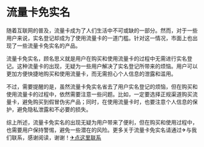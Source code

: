 # 流量卡免实名

随着互联网的普及，流量卡成为了人们生活中不可或缺的一部分。然而，对于一些用户来说，实名登记却成为了使用流量卡的一道门槛。针对这一情况，市面上也出现了一些流量卡免实名的产品。

流量卡免实名，顾名思义就是用户在购买和使用流量卡的过程中无需进行实名登记。这种流量卡的出现，无疑为一些用户解决了实名登记所带来的烦恼。用户可以更加方便快捷地购买和使用流量卡，而无需担心个人信息的泄露和滥用。

不过，需要提醒的是，虽然流量卡免实名省去了用户实名登记的烦恼，但在购买和使用流量卡的过程中，依然需要注意一些问题。比如，一定要选择正规渠道购买流量卡，避免购买到假冒伪劣产品；同时，在使用流量卡时，也要注意个人信息的保护，避免隐私泄露和不必要的损失。

综上所述，流量卡免实名的出现无疑为用户带来了便利，但在购买和使用过程中，也需要用户保持警惕，避免一些潜在的风险。更多关于流量卡免实名请通过✈与我们联系，感谢阅读，谢谢！[✈点这里联系](https://ss.k02.cc)